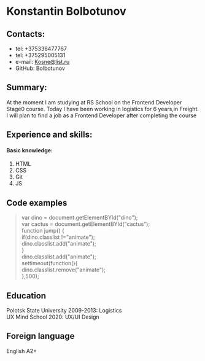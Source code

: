 # Konstantin Bolbotunov
## Contacts:
* tel: +375336477767
* tel: +375295005131
* e-mail: Kosne@list.ru
* GitHub: Bolbotunov
## Summary:
At the moment I am studying at RS School on the Frontend Developer Stage0 course. Today I have been working in logistics for 6 years,in Freight. I will plan to find a job as a Frontend Developer after completing the course
## Experience and skills:
#### Basic knowledge:
1. HTML
2. CSS
3. Git
4. JS
## Code examples
  >var dino = document.getElementBYId("dino");  
   var cactus = document.getElementBYId("cactus");  
   function jump() {  
	   if(dino.classlist !="animate");  
	   dino.classlist.add("animate");  
   }  
 	  dino.classlist.add("animate");  
   settimeout(function(){  
	   	dino.classlist.remove("animate");  
   	},500);   

## Education
Polotsk State University 2009-2013: Logistics  
UX Mind School 2020:  UX/UI Design

## Foreign language
English A2+
